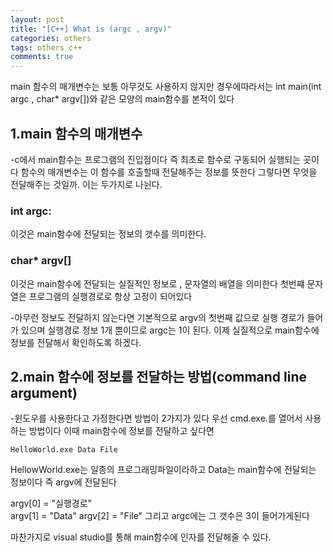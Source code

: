 ```yaml
---
layout: post
title: "[C++] What is (argc , argv)"
categories: others
tags: others c++
comments: true
---
```


main 함수의 매개변수는 보통 아무것도 사용하지 않지만 경우에따라서는 int main(int argc , char* argv[])와 같은 모양의 main함수를 본적이 있다 


## 1.main 함수의 매개변수

-c에서 main함수는 프로그램의 진입점이다 즉 최초로 함수로 구동되어 실행되는 곳이다 함수의 매개변수는 이 함수를 호출할때 전달해주는 정보를 뜻한다
그렇다면 무엇을 전달해주는 것일까. 이는 두가지로 나뉜다.

### int argc:
이것은 main함수에 전달되는 정보의 갯수를 의미한다.

### char* argv[]
이것은 main함수에 전달되는 실질적인 정보로 , 문자열의 배열을 의미한다 첫번쨰 문자열은 프로그램의 실행경로로 항상 고정이 되어있다 

-아무런 정보도 전달하지 않는다면 기본적으로 argv의 첫번째 값으로 실행 경로가 들어가 있으며 실행경로 정보 1개 뿐이므로 argc는 1이 된다. 이제 실질적으로
main함수에 정보를 전달해서 확인하도록 하겠다.

## 2.main 함수에 정보를 전달하는 방법(command line argument)
-윈도우를 사용한다고 가정한다면 방법이 2가지가 있다 우선 cmd.exe.를 열어서 사용하는 방법이다 이때 main함수에 정보를 전달하고 싶다면
```
HelloWorld.exe Data File
```
HellowWorld.exe는 일종의 프로그래밍파일이라하고 Data는 main함수에 전달되는 정보이다 즉 argv에 전달된다

argv[0] = "실행경로"   
argv[1] = "Data"
argv[2] = "File" 
그리고 argc에는 그 갯수은 3이 들어가게된다 

마찬가지로 visual studio를 통해 main함수에 인자를 전달해줄 수 있다.



